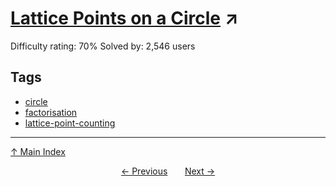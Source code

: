 # [Lattice Points on a Circle](https://projecteuler.net/problem=233) ↗️

Difficulty rating: 70%
Solved by: 2,546 users
## Tags

- [circle](../tags/circle.md)
- [factorisation](../tags/factorisation.md)
- [lattice-point-counting](../tags/lattice-point-counting.md)



---

[↑ Main Index](../README.md)


<div align=center><a href='232.md'>← Previous</a> &nbsp;&nbsp; &nbsp;&nbsp;  <a href='234.md'>Next →</a></div>
